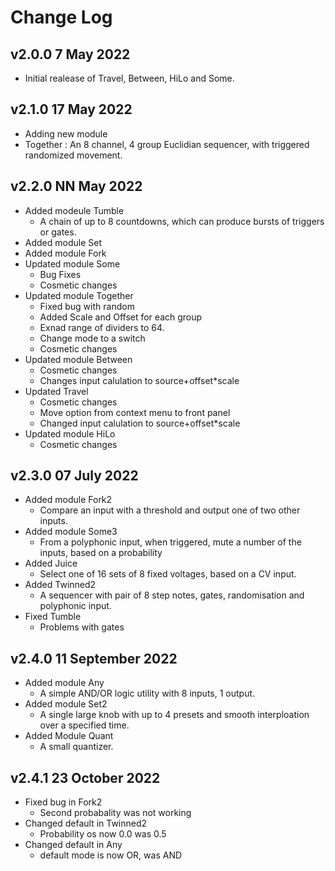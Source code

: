 # Change Log

## v2.0.0 7 May 2022
  * Initial realease of Travel, Between, HiLo and Some.

## v2.1.0 17 May 2022
  * Adding new module 
  * Together : An 8 channel, 4 group Euclidian sequencer, with triggered randomized movement.

## v2.2.0 NN May 2022
  * Added modeule Tumble
    * A chain of up to 8 countdowns, which can produce bursts of triggers or gates.
  * Added module Set
  * Added module Fork
  * Updated module Some
    * Bug Fixes
    * Cosmetic changes
  * Updated module Together
    * Fixed bug with random
    * Added Scale and Offset for each group
    * Exnad range of dividers to 64.
    * Change mode to a switch
    * Cosmetic changes
  * Updated module Between
    * Cosmetic changes
    * Changes input calulation to source+offset*scale
  * Updated Travel
    * Cosmetic changes
    * Move option from context menu to front panel
    * Changed input calulation to source+offset*scale
  * Updated module HiLo
    * Cosmetic changes

## v2.3.0 07 July 2022
  * Added module Fork2
    * Compare an input with a threshold and output one of two other inputs.
  * Added module Some3
    * From a polyphonic input, when triggered, mute a number of the inputs, based on a probability
  * Added Juice
    * Select one of 16 sets of 8 fixed voltages, based on a CV input.
  * Added Twinned2
    * A sequencer with pair of 8 step notes, gates, randomisation and polyphonic input.
  * Fixed Tumble
    * Problems with gates

## v2.4.0 11 September 2022
  * Added module Any
    * A simple AND/OR logic utility with 8 inputs, 1 output.
  * Added module Set2
    * A single large knob with up to 4 presets and smooth interploation over a specified time.
  * Added Module Quant
    * A small quantizer.

## v2.4.1 23 October 2022
  * Fixed bug in Fork2
    * Second probabality was not working
  * Changed default in Twinned2
    * Probability os now 0.0 was 0.5
  * Changed default in Any
    * default mode is now OR, was AND


